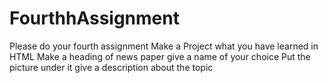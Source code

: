 # FourthhAssignment
Please do your fourth assignment 
Make a Project what you have learned in HTML
Make a heading of news paper give a name of your choice
Put the picture under it 
give a description about the topic 
